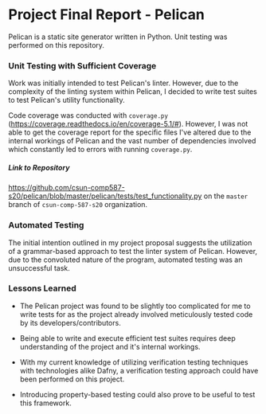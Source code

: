 # Project Final Report - Pelican
Pelican is a static site generator written in Python.
Unit testing was performed on this repository.

### Unit Testing with Sufficient Coverage
Work was initially intended to test Pelican's linter. However,
due to the complexity of the linting system within Pelican, I decided to 
write test suites to test Pelican's utility functionality.

Code coverage was conducted with `coverage.py` (https://coverage.readthedocs.io/en/coverage-5.1/#).
However, I was not able to get the coverage report for the specific files I've
altered due to the internal workings of Pelican and the vast number
of dependencies involved which constantly led to errors with running `coverage.py`.

##### Link to Repository
https://github.com/csun-comp587-s20/pelican/blob/master/pelican/tests/test_functionality.py
on the `master` branch of `csun-comp-587-s20` organization.

### Automated Testing
The initial intention outlined in my project proposal suggests the utilization of
a grammar-based approach to test the linter system of Pelican. However, due to the convoluted nature of the program, 
automated testing was an unsuccessful task.


### Lessons Learned
* The Pelican project was found to be slightly too complicated for me  to write tests for as 
the project already involved meticulously tested code by its developers/contributors.

* Being able to write and execute efficient test suites requires deep understanding of the project
and it's internal workings.

* With my current knowledge of utilizing verification testing techniques with technologies 
alike Dafny, a verification testing approach could have been performed on this project.

* Introducing property-based testing could also prove to be useful to test this framework.


